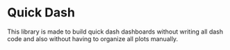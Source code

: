 # Quick Dash 

This library is made to build quick dash dashboards
without writing all dash code and also without having
to organize all plots manually.




